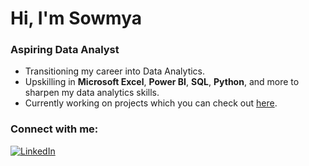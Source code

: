 # Hi, I'm **Sowmya**
### Aspiring Data Analyst

- Transitioning my career into Data Analytics.
- Upskilling in **Microsoft Excel**, **Power BI**, **SQL**, **Python**, and more to sharpen my data analytics skills.
- Currently working on projects which you can check out [here](https://github.com/sowmisow25).

### Connect with me:
[![LinkedIn](https://img.shields.io/badge/LinkedIn-0A66C2?style=flat&logo=linkedin&logoColor=white)](https://www.linkedin.com/in/sowmya-sreenivasan)  





